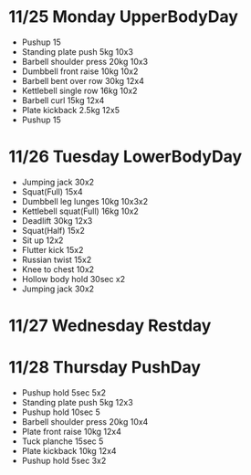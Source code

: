 # 11/25 Monday UpperBodyDay
* Pushup 15
* Standing plate push 5kg 10x3
* Barbell shoulder press 20kg 10x3
* Dumbbell front raise 10kg 10x2
* Barbell bent over row 30kg 12x4
* Kettlebell single row 16kg 10x2
* Barbell curl 15kg 12x4
* Plate kickback 2.5kg 12x5
* Pushup 15

# 11/26 Tuesday LowerBodyDay
* Jumping jack 30x2
* Squat(Full) 15x4
* Dumbbell leg lunges 10kg 10x3x2
* Kettlebell squat(Full) 16kg 10x2
* Deadlift 30kg 12x3
* Squat(Half) 15x2
* Sit up 12x2
* Flutter kick 15x2
* Russian twist 15x2
* Knee to chest 10x2
* Hollow body hold 30sec x2
* Jumping jack 30x2

# 11/27 Wednesday Restday

# 11/28 Thursday PushDay
* Pushup hold 5sec 5x2
* Standing plate push 5kg 12x3
* Pushup hold 10sec 5
* Barbell shoulder press 20kg 10x4
* Plate front raise 10kg 12x4
* Tuck planche 15sec 5
* Plate kickback 10kg 12x4
* Pushup hold 5sec 3x2
